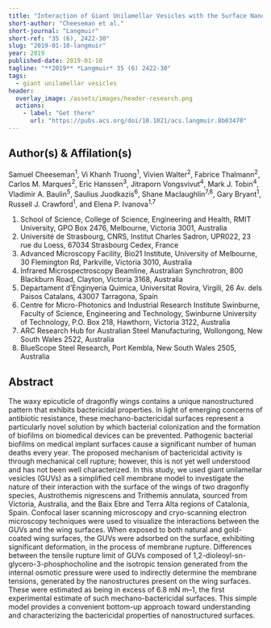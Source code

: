 ```yaml
---
title: "Interaction of Giant Unilamellar Vesicles with the Surface Nanostructures on Dragonfly Wings"
short-author: "Cheeseman et al."
short-journal: "Langmuir"
short-ref: "35 (6), 2422-30"
slug: "2019-01-10-langmuir"
year: 2019
published-date: 2019-01-10
tagline: "**2019** *Langmuir* 35 (6) 2422-30"
tags:
  - giant unilamellar vesicles
header:
  overlay_image: /assets/images/header-research.png
  actions:
    - label: "Get there"
      url: "https://pubs.acs.org/doi/10.1021/acs.langmuir.8b03470"
---
```


## Author(s) & Affilation(s)

Samuel Cheeseman<sup>1</sup>, Vi Khanh Truong<sup>1</sup>, Vivien Walter<sup>2</sup>, Fabrice Thalmann<sup>2</sup>, Carlos M. Marques<sup>2</sup>, Eric Hanssen<sup>3</sup>, Jitraporn Vongsvivut<sup>4</sup>, Mark J. Tobin<sup>4</sup>, Vladimir A. Baulin<sup>5</sup>, Saulius Juodkazis<sup>6</sup>, Shane Maclaughlin<sup>7,8</sup>, Gary Bryant<sup>1</sup>, Russell J. Crawford<sup>1</sup>, and Elena P. Ivanova<sup>1,7</sup>

1. School of Science, College of Science, Engineering and Health, RMIT University, GPO Box 2476, Melbourne, Victoria 3001, Australia
2. Université de Strasbourg, CNRS, Institut Charles Sadron, UPR022, 23 rue du Loess, 67034 Strasbourg Cedex, France
3. Advanced Microscopy Facility, Bio21 Institute, University of Melbourne, 30 Flemington Rd, Parkville, Victoria 3010, Australia
4. Infrared Microspectroscopy Beamline, Australian Synchrotron, 800 Blackburn Road, Clayton, Victoria 3168, Australia
5. Departament d’Enginyeria Quimica, Universitat Rovira, Virgili, 26 Av. dels Paisos Catalans, 43007 Tarragona, Spain
6. Centre for Micro-Photonics and Industrial Research Institute Swinburne, Faculty of Science, Engineering and Technology, Swinburne University of Technology, P.O. Box 218, Hawthorn, Victoria 3122, Australia
7. ARC Research Hub for Australian Steel Manufacturing, Wollongong, New South Wales 2522, Australia
8. BlueScope Steel Research, Port Kembla, New South Wales 2505, Australia

## Abstract

The waxy epicuticle of dragonfly wings contains a unique nanostructured pattern that exhibits bactericidal properties. In light of emerging concerns of antibiotic resistance, these mechano-bactericidal surfaces represent a particularly novel solution by which bacterial colonization and the formation of biofilms on biomedical devices can be prevented. Pathogenic bacterial biofilms on medical implant surfaces cause a significant number of human deaths every year. The proposed mechanism of bactericidal activity is through mechanical cell rupture; however, this is not yet well understood and has not been well characterized. In this study, we used giant unilamellar vesicles (GUVs) as a simplified cell membrane model to investigate the nature of their interaction with the surface of the wings of two dragonfly species, Austrothemis nigrescens and Trithemis annulata, sourced from Victoria, Australia, and the Baix Ebre and Terra Alta regions of Catalonia, Spain. Confocal laser scanning microscopy and cryo-scanning electron microscopy techniques were used to visualize the interactions between the GUVs and the wing surfaces. When exposed to both natural and gold-coated wing surfaces, the GUVs were adsorbed on the surface, exhibiting significant deformation, in the process of membrane rupture. Differences between the tensile rupture limit of GUVs composed of 1,2-dioleoyl-sn-glycero-3-phosphocholine and the isotropic tension generated from the internal osmotic pressure were used to indirectly determine the membrane tensions, generated by the nanostructures present on the wing surfaces. These were estimated as being in excess of 6.8 mN m–1, the first experimental estimate of such mechano-bactericidal surfaces. This simple model provides a convenient bottom-up approach toward understanding and characterizing the bactericidal properties of nanostructured surfaces.
